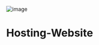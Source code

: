 ![image](https://github.com/user-attachments/assets/f1d8fc9b-46bc-4702-9c5f-d29dc44d6a3d)
# Hosting-Website
